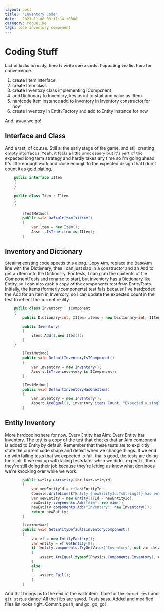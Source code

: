 ```yaml
---
layout: post
title:  "Inventory Code"
date:   2021-11-08 09:11:34 +0000
category: roguelike
tags: code inventory component
---
```


# Coding Stuff
List of tasks is ready, time to write some code. Repeating the list here for convenience.   

1. create IItem interface
1. create Item class
1. create Inventory class implementing IComponent
1. add Dictionary to Inventory, key as int to start and value as IItem
1. hardcode Item instance add to Inventory in Inventory constructor for now
1. create Inventory in EntityFactory and add to Entity instance for now

And, away we go!  

## Interface and Class
And a test, of course. Still at the early stage of the game, and still creating empty interfaces. Yeah, it feels a little unncessary but it's part of the expected long term strategy and hardly takes any time so I'm going ahead. It's little enough work and close enough to the expected design that I don't count it as [gold plating](https://blog.codinghorror.com/gold-plating/).  

``` csharp
    public interface IItem
    {  
    }

    public class Item : IItem
    {        
    }

        [TestMethod]
        public void DefaultItemIsIItem()
        {
            var item = new Item();
            Assert.IsTrue(item is IItem);
        }
```

## Inventory and Dictionary
Stealing existing code speeds this along. Copy Aim, replace the BaseAim line with the Dictionary, then I can just slap in a constructor and an Add to get an Item into the Dictionary. For tests, I can grab the contents of the ComponentTests and rename to start, but inventory has a Dictionary like Entity, so I can also grab a copy of the components test from EntityTests. Initially, the items (formerly components) test fails because I've hardcoded the Add for an Item in Inventory, so I can update the expected count in the test to reflect the current reality.  

``` csharp
    public class Inventory : IComponent
    {
        public Dictionary<int, IItem> items = new Dictionary<int, IItem>();

        public Inventory()
        {
            items.Add(1,new Item());
        }
    }

        [TestMethod]
        public void DefaultInventoryIsIComponent()
        {
            var inventory = new Inventory();
            Assert.IsTrue(inventory is IComponent);
        }

        [TestMethod]
        public void DefaultInventoryHasOneItem()
        {
            var inventory = new Inventory();
            Assert.AreEqual(1, inventory.items.Count, "Expected a single hardcoded Item in Inventory constructor.");
        }
```

## Entity Inventory
More hardcoding here for now. Every Entity has Aim; Every Entity has Inventory. The test is a copy of the test that checks that an Aim component is added to Entity by default. Remember that these tests are to explicitly state the current code shape and detect when we change things. If we end up with failing tests that we expected to fail, that's good, the tests are doing their job. If we end up with failing tests later when we didn't expect it, then they're still doing their job because they're letting us know what dominoes we're knocking over while we work.  

``` csharp
        public Entity GetEntity(int lastEntityId)
        {
            var newEntityId = ++lastEntityId;
            Console.WriteLine($"Entity {newEntityId.ToString()} has entered play!");
            var newEntity = new Entity(){Id = newEntityId};
            newEntity.components.Add("Aim", new Aim());
            newEntity.components.Add("Inventory", new Inventory());
            return newEntity;
        }

        [TestMethod]
        public void GetEntityDefaultsInventoryComponent()
        {
            var ef = new EntityFactory();
            var entity = ef.GetEntity(0);
            if (entity.components.TryGetValue("Inventory", out var defaultInventory))
            {
                Assert.AreEqual(typeof(Physics.Components.Inventory), defaultInventory.GetType());
            }
            else
            {
                Assert.Fail();
            }
        }
```

And that brings us to the end of the work item. Time for the ```dotnet test``` and ```git status``` dance! All the files are saved. Tests pass. Added and modified files list looks right. Commit, push, and go, go, go!  